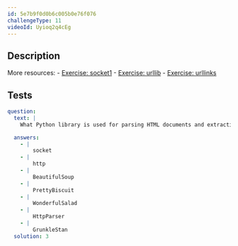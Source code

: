 ```yaml
---
id: 5e7b9f0d0b6c005b0e76f076
challengeType: 11
videoId: Uyioq2q4cEg
---
```


## Description
<section id='description'>
More resources:
- <a href="https://www.youtube.com/watch?v=dWLdI143W-g" target='_blank'>Exercise: socket1</a>
- <a href="https://www.youtube.com/watch?v=8yis2DvbBkI" target='_blank'>Exercise: urllib</a>
- <a href="https://www.youtube.com/watch?v=g9flPDG9nnY" target='_blank'>Exercise: urllinks</a>
</section>

## Tests
<section id='tests'>

```yml
question:
  text: |
    What Python library is used for parsing HTML documents and extracting data from HTML documents?

  answers:
    - |
        socket
    - |
        http
    - |
        BeautifulSoup
    - |
        PrettyBiscuit
    - |
        WonderfulSalad
    - |
        HttpParser
    - |
        GrunkleStan
  solution: 3
```

</section>
